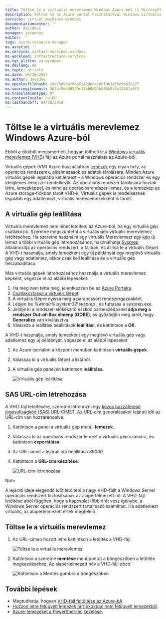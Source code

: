 ```yaml
---
title: Töltse le a virtuális merevlemez Windows Azure-ból |} Microsoft Docs
description: Töltse le az Azure portál használatával Windows virtuális Merevlemezt.
services: virtual-machines-windows
documentationcenter: ''
author: davidmu1
manager: jeconnoc
editor: ''
tags: azure-resource-manager
ms.assetid: ''
ms.service: virtual-machines-windows
ms.workload: infrastructure-services
ms.tgt_pltfrm: vm-windows
ms.devlang: na
ms.topic: article
ms.date: 06/26/2017
ms.author: davidmu
ms.openlocfilehash: c9a75890af86a5342debe1d6fdb18f5e9bd2b227
ms.sourcegitcommit: 5b2ac9e6d8539c11ab0891b686b8afa12441a8f3
ms.translationtype: MT
ms.contentlocale: hu-HU
ms.lasthandoff: 04/06/2018
---
```

# <a name="download-a-windows-vhd-from-azure"></a>Töltse le a virtuális merevlemez Windows Azure-ból

Ebből a cikkből megismerheti, hogyan töltheti le a [Windows virtuális merevlemez (VHD)](about-disks-and-vhds.md?toc=%2fazure%2fvirtual-machines%2fwindows%2ftoc.json) fájl az Azure portál használata az Azure-ból. 

Virtuális gépek (VM) Azure használatban [lemezek](managed-disks-overview.md?toc=%2fazure%2fvirtual-machines%2fwindows%2ftoc.json) egy olyan hely, az operációs rendszerek, alkalmazások és adatok tárolására. Minden Azure virtuális gépek legalább két lemezt – a Windows operációs rendszer és egy ideiglenes lemezzel rendelkezik. Az operációs rendszer tárolására hoztak létre, lemezképpel, és mind az operációsrendszer-lemez, és a lemezkép az Azure storage-fiókban tárolt VHD-k. Virtuális gépek is rendelkeznek legalább egy adatlemezt, virtuális merevlemezekként is tárolt.

## <a name="stop-the-vm"></a>A virtuális gép leállítása

Virtuális merevlemez nem lehet letölteni az Azure-ból, ha egy virtuális gép csatlakozik. Szeretné megszüntetni a virtuális gép virtuális merevlemez letöltéséhez. Ha szeretne használni egy virtuális Merevlemezt egy [kép](tutorial-custom-images.md) új lemez a többi virtuális gép létrehozásához, használhatja [Sysprep](https://docs.microsoft.com/windows-hardware/manufacture/desktop/sysprep--generalize--a-windows-installation) általánosítja az operációs rendszert, a fájlban, és állítsa le a virtuális Gépet. A VHD-t használja, amely lemezként egy új példányát egy meglévő virtuális gép vagy adatlemez, akkor csak kell leállítása és a virtuális gép felszabadítása.

Más virtuális gépek létrehozásához használja a virtuális merevlemez képként, végezze el az alábbi lépéseket:

1.  Ha még nem tette meg, jelentkezzen be az [Azure Portalra](https://portal.azure.com/).
2.  [Csatlakoztassa a virtuális Gépet](connect-logon.md?toc=%2fazure%2fvirtual-machines%2fwindows%2ftoc.json). 
3.  A virtuális Gépre nyissa meg a parancssort rendszergazdaként.
4.  Lépjen be *%windir%\system32\sysprep* , és futtassa a sysprep.exe.
5.  Jelölje ki a rendszer-előkészítő eszköz párbeszédpanel **adja meg a rendszer Out-of-Box élmény (OOBE)**, és győződjön meg arról, hogy **Generalize** van kiválasztva.
6.  Válassza a leállítási beállítások **leállítási**, és kattintson a **OK**. 

A VHD-t használja, amely lemezként egy meglévő virtuális gép vagy adatlemez egy új példányát, végezze el az alábbi lépéseket:

1.  Az Azure-portálon a központ menüben kattintson **virtuális gépek**.
2.  Válassza ki a virtuális Gépet a listából.
3.  A virtuális gép paneljén kattintson **leállítása**.

    ![Virtuális gép leállítása](./media/download-vhd/export-stop.png)

## <a name="generate-sas-url"></a>SAS URL-cím létrehozása

A VHD-fájl letöltésére, szeretne létrehozni egy [közös hozzáférésű jogosultságkód (SAS)](../../storage/common/storage-dotnet-shared-access-signature-part-1.md?toc=%2fazure%2fvirtual-machines%2fwindows%2ftoc.json) URL-CÍMÉT. Az URL-cím generálásakor lejárati idő az URL-cím van hozzárendelve.

1.  Kattintson a panel a virtuális gép menü, **lemezek**.
2.  Válassza ki az operációs rendszer lemezt a virtuális gép számára, és kattintson **exportálása**.
3.  Az URL-címet a lejárati idő beállítása *36000*.
4.  Kattintson a **URL-cím készítése**.

    ![URL-cím létrehozása](./media/download-vhd/export-generate.png)

> [!NOTE]
> A lejárati ideje elegendő időt letölteni a nagy VHD-fájlt a Windows Server operációs rendszert biztosítsanak az alapértelmezett nő. A VHD-fájl letöltése attól függően, hogy a kapcsolat több órát vesz igénybe, a Windows Server operációs rendszert tartalmazó számíthat. Ha adatlemezt virtuális, az alapértelmezett érték megfelelő. 
> 
> 

## <a name="download-vhd"></a>Töltse le a virtuális merevlemez

1.  Az URL-címen hozott létre kattintson a letöltés a VHD-fájl.

    ![Töltse le a virtuális merevlemez](./media/download-vhd/export-download.png)

2.  Kattintson a szeretne **mentése** menüpontot a böngészőben a letöltés megkezdéséhez. Az alapértelmezett név a VHD-fájl *abcd*.

    ![Kattintson a Mentés gombra a böngészőben](./media/download-vhd/export-save.png)

## <a name="next-steps"></a>További lépések

- Megtudhatja, hogyan [VHD-fájl feltöltése az Azure-bA](upload-generalized-managed.md?toc=%2fazure%2fvirtual-machines%2fwindows%2ftoc.json). 
- [Hozzon létre felügyelt lemezek tárfiókokban nem felügyelt lemezekből](attach-disk-ps.md?toc=%2fazure%2fvirtual-machines%2fwindows%2ftoc.json).
- [Azure-lemezeket a PowerShell-lel kezelése](tutorial-manage-data-disk.md?toc=%2fazure%2fvirtual-machines%2fwindows%2ftoc.json).

